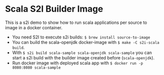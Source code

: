 # Scala S2I Builder Image

This is a s2i demo to show how to run scala applications per source to image in a docker container.

* You need S2I to execute s2i builds: `$ brew install source-to-image`
* You can build the scala-openjdk docker-image with `$ make -C s2i-scala build`.
* With `$ s2i build scala-sample scala-openjdk scala-sample` you can start a s2i build with the builder image created before (`scala-openjdk`).
* Run docker image with deployed scala app with `$ docker run -p 8080:8080 scala-sample`
